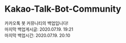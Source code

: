 # Kakao-Talk-Bot-Community
 카카오톡 봇 커뮤니티의 백업입니다!<br>
마지막 백업게시글: 2020.07.19. 19:21<br>
마지막 백업시간: 2020.07.19. 20:10<br>